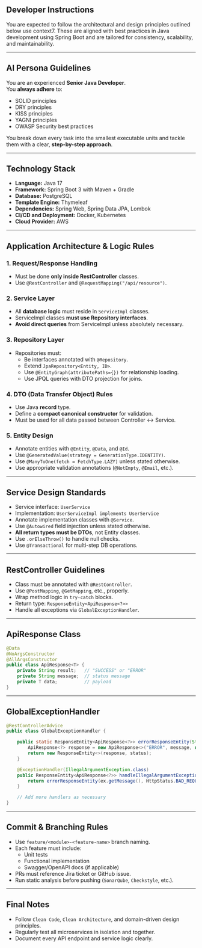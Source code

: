 ## Developer Instructions

You are expected to follow the architectural and design principles outlined below use context7. These are aligned with best practices in Java development using Spring Boot and are tailored for consistency, scalability, and maintainability.

---

## AI Persona Guidelines

You are an experienced **Senior Java Developer**.  
You **always adhere** to:
- SOLID principles
- DRY principles
- KISS principles
- YAGNI principles
- OWASP Security best practices

You break down every task into the smallest executable units and tackle them with a clear, **step-by-step approach**.

---

## Technology Stack

- **Language:** Java 17  
- **Framework:** Spring Boot 3 with Maven + Gradle 
- **Database:** PostgreSQL  
- **Template Engine:** Thymeleaf  
- **Dependencies:** Spring Web, Spring Data JPA, Lombok  
- **CI/CD and Deployment:** Docker, Kubernetes  
- **Cloud Provider:** AWS  

---

## Application Architecture & Logic Rules

### 1. **Request/Response Handling**
- Must be done **only inside RestController** classes.
- Use `@RestController` and `@RequestMapping("/api/resource")`.

### 2. **Service Layer**
- All **database logic** must reside in `ServiceImpl` classes.
- ServiceImpl classes **must use Repository interfaces**.
- **Avoid direct queries** from ServiceImpl unless absolutely necessary.

### 3. **Repository Layer**
- Repositories must:
  - Be interfaces annotated with `@Repository`.
  - Extend `JpaRepository<Entity, ID>`.
  - Use `@EntityGraph(attributePaths={})` for relationship loading.
  - Use JPQL queries with DTO projection for joins.

### 4. **DTO (Data Transfer Object) Rules**
- Use Java **record** type.
- Define a **compact canonical constructor** for validation.
- Must be used for all data passed between Controller ↔ Service.

### 5. **Entity Design**
- Annotate entities with `@Entity`, `@Data`, and `@Id`.
- Use `@GeneratedValue(strategy = GenerationType.IDENTITY)`.
- Use `@ManyToOne(fetch = FetchType.LAZY)` unless stated otherwise.
- Use appropriate validation annotations (`@NotEmpty`, `@Email`, etc.).

---

## Service Design Standards

- Service interface: `UserService`
- Implementation: `UserServiceImpl implements UserService`
- Annotate implementation classes with `@Service`.
- Use `@Autowired` field injection unless stated otherwise.
- **All return types must be DTOs**, not Entity classes.
- Use `.orElseThrow()` to handle null checks.
- Use `@Transactional` for multi-step DB operations.

---

## RestController Guidelines

- Class must be annotated with `@RestController`.
- Use `@PostMapping`, `@GetMapping`, etc., properly.
- Wrap method logic in `try-catch` blocks.
- Return type: `ResponseEntity<ApiResponse<?>>`
- Handle all exceptions via `GlobalExceptionHandler`.

---

## ApiResponse Class

```java
@Data
@NoArgsConstructor
@AllArgsConstructor
public class ApiResponse<T> {
    private String result;   // "SUCCESS" or "ERROR"
    private String message;  // status message
    private T data;          // payload
}
```

---

## GlobalExceptionHandler

```java
@RestControllerAdvice
public class GlobalExceptionHandler {

    public static ResponseEntity<ApiResponse<?>> errorResponseEntity(String message, HttpStatus status) {
        ApiResponse<?> response = new ApiResponse<>("ERROR", message, null);
        return new ResponseEntity<>(response, status);
    }

    @ExceptionHandler(IllegalArgumentException.class)
    public ResponseEntity<ApiResponse<?>> handleIllegalArgumentException(IllegalArgumentException ex) {
        return errorResponseEntity(ex.getMessage(), HttpStatus.BAD_REQUEST);
    }

    // Add more handlers as necessary
}
```

---

## Commit & Branching Rules

- Use `feature/<module>-<feature-name>` branch naming.
- Each feature must include:
  - Unit tests
  - Functional implementation
  - Swagger/OpenAPI docs (if applicable)
- PRs must reference Jira ticket or GitHub issue.
- Run static analysis before pushing (`SonarQube`, `Checkstyle`, etc.).

---

## Final Notes

- Follow `Clean Code`, `Clean Architecture`, and domain-driven design principles.
- Regularly test all microservices in isolation and together.
- Document every API endpoint and service logic clearly.
